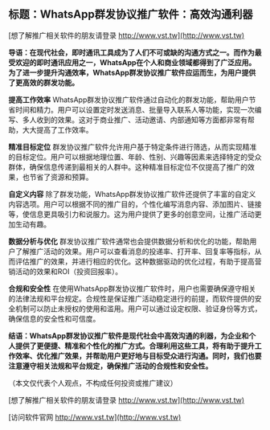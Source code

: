 ## **标题：WhatsApp群发协议推广软件：高效沟通利器**

[想了解推广相关软件的朋友请登录 http://www.vst.tw](http://www.vst.tw)

**导语：在现代社会，即时通讯工具成为了人们不可或缺的沟通方式之一。而作为最受欢迎的即时通讯应用之一，WhatsApp在个人和商业领域都得到了广泛应用。为了进一步提升沟通效率，WhatsApp群发协议推广软件应运而生，为用户提供了更高效的群发功能。**

**提高工作效率**
WhatsApp群发协议推广软件通过自动化的群发功能，帮助用户节省时间和精力。用户可以设置定时发送消息、批量导入联系人等功能，实现一次编写、多人收到的效果。这对于商业推广、活动邀请、内部通知等方面都非常有帮助，大大提高了工作效率。

**精准目标定位**
群发协议推广软件允许用户基于特定条件进行筛选，从而实现精准的目标定位。用户可以根据地理位置、年龄、性别、兴趣等因素来选择特定的受众群体，确保信息传递到最相关的人群中。这种精准目标定位不仅提高了推广的效果，也节省了资源和预算。

**自定义内容**
除了群发功能，WhatsApp群发协议推广软件还提供了丰富的自定义内容选项。用户可以根据不同的推广目的，个性化编写消息内容、添加图片、链接等，使信息更具吸引力和说服力。这为用户提供了更多的创意空间，让推广活动更加生动有趣。

**数据分析与优化**
群发协议推广软件通常也会提供数据分析和优化的功能，帮助用户了解推广活动的效果。用户可以查看消息的投递率、打开率、回复率等指标，从而评估推广的效果，并进行相应的优化。这种数据驱动的优化过程，有助于提高营销活动的效果和ROI（投资回报率）。

**合规和安全性**
在使用WhatsApp群发协议推广软件时，用户也需要确保遵守相关的法律法规和平台规定。合规性是保证推广活动稳定进行的前提，而软件提供的安全机制可以防止未授权的使用和滥用。用户可以通过设定权限、验证身份等方式，确保信息的安全性和可信度。

**结语：WhatsApp群发协议推广软件是现代社会中高效沟通的利器，为企业和个人提供了更便捷、精准和个性化的推广方式。合理利用这些工具，将有助于提升工作效率、优化推广效果，并帮助用户更好地与目标受众进行沟通。同时，我们也要注意遵守相关法规和平台规定，确保推广活动的合规性和安全性。**

（本文仅代表个人观点，不构成任何投资或推广建议）

[想了解推广相关软件的朋友请登录 http://www.vst.tw](http://www.vst.tw)


[访问软件官网 http://www.vst.tw](http://www.vst.tw)
